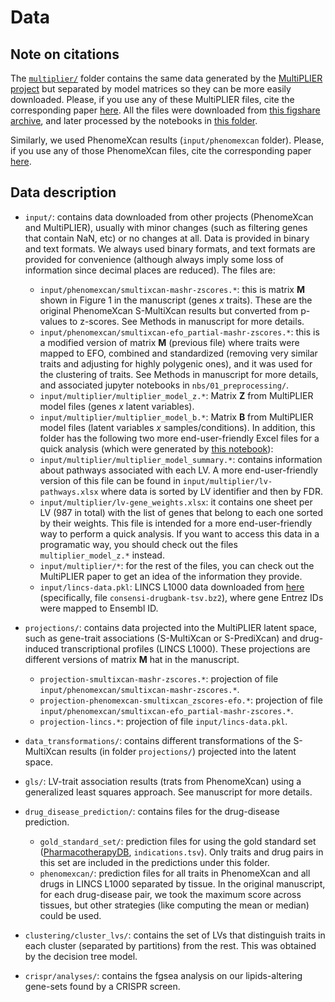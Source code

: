 # Data

## Note on citations

The [`multiplier/`](multiplier/) folder contains the same data generated by the [MultiPLIER project](https://github.com/greenelab/multi-plier) but separated by model matrices so they can be more easily downloaded.
Please, if you use any of these MultiPLIER files, cite the corresponding paper [here](https://doi.org/10.1016/j.cels.2019.04.003).
All the files were downloaded from [this figshare archive](https://doi.org/10.6084/m9.figshare.5716033.v4), and later processed by the notebooks in [this folder](https://github.com/greenelab/phenoplier/tree/master/nbs/01_preprocessing).

Similarly, we used PhenomeXcan results (`input/phenomexcan` folder).
Please, if you use any of those PhenomeXcan files, cite the corresponding paper [here](https://doi.org/10.1126/sciadv.aba2083).

## Data description

* `input/`: contains data downloaded from other projects (PhenomeXcan and MultiPLIER), usually with minor changes (such as filtering genes that contain NaN, etc) or no changes at all.
Data is provided in binary and text formats.
We always used binary formats, and text formats are provided for convenience (although always imply some loss of information since decimal places are reduced).
The files are:
  * `input/phenomexcan/smultixcan-mashr-zscores.*`: this is matrix **M** shown in Figure 1 in the manuscript (genes *x* traits).
These are the original PhenomeXcan S-MultiXcan results but converted from p-values to z-scores.
See Methods in manuscript for more details.
  * `input/phenomexcan/smultixcan-efo_partial-mashr-zscores.*`: this is a modified version of matrix **M** (previous file) where traits were mapped to EFO, combined and standardized (removing very similar traits and adjusting for highly polygenic ones), and it was used for the clustering of traits.
See Methods in manuscript for more details, and associated jupyter notebooks in `nbs/01_preprocessing/`.
  * `input/multiplier/multiplier_model_z.*`: Matrix **Z** from MultiPLIER model files (genes *x* latent variables).
  * `input/multiplier/multiplier_model_b.*`: Matrix **B** from MultiPLIER model files (latent variables *x* samples/conditions).
In addition, this folder has the following two more end-user-friendly Excel files for a quick analysis (which were generated by [this notebook](https://github.com/greenelab/phenoplier/blob/master/nbs/99_manuscript/lvs/05-export_lv_gene_dataframe.ipynb)):
  * `input/multiplier/multiplier_model_summary.*`: contains information about pathways associated with each LV.
A more end-user-friendly version of this file can be found in `input/multiplier/lv-pathways.xlsx` where data is sorted by LV identifier and then by FDR.
  * `input/multiplier/lv-gene_weights.xlsx`: it contains one sheet per LV (987 in total) with the list of genes that belong to each one sorted by their weights.
This file is intended for a more end-user-friendly way to perform a quick analysis.
If you want to access this data in a programatic way, you should check out the files `multiplier_model_z.*` instead.
  * `input/multiplier/*`: for the rest of the files, you can check out the MultiPLIER paper to get an idea of the information they provide. 
  * `input/lincs-data.pkl`: LINCS L1000 data downloaded from [here](https://doi.org/10.6084/m9.figshare.3085426.v1) (specifically, file `consensi-drugbank-tsv.bz2`), where gene Entrez IDs were mapped to Ensembl ID.

* `projections/`: contains data projected into the MultiPLIER latent space, such as gene-trait associations (S-MultiXcan or S-PrediXcan) and drug-induced transcriptional profiles (LINCS L1000).
These projections are different versions of matrix **M** hat in the manuscript.
  * `projection-smultixcan-mashr-zscores.*`: projection of file `input/phenomexcan/smultixcan-mashr-zscores.*`.
  * `projection-phenomexcan-smultixcan_zscores-efo.*`: projection of file `input/phenomexcan/smultixcan-efo_partial-mashr-zscores.*`.
  * `projection-lincs.*`: projection of file `input/lincs-data.pkl`.

* `data_transformations/`: contains different transformations of the S-MultiXcan results (in folder `projections/`) projected into the latent space.

* `gls/`: LV-trait association results (trats from PhenomeXcan) using a generalized least squares approach.
See manuscript for more details.

* `drug_disease_prediction/`: contains files for the drug-disease prediction.
  * `gold_standard_set/`: prediction files for using the gold standard set ([PharmacotherapyDB](https://doi.org/10.6084/m9.figshare.3103054.v1), `indications.tsv`).
Only traits and drug pairs in this set are included in the predictions under this folder.
  * `phenomexcan/`: prediction files for all traits in PhenomeXcan and all drugs in LINCS L1000 separated by tissue.
In the original manuscript, for each drug-disease pair, we took the maximum score across tissues, but other strategies (like computing the mean or median) could be used.

* `clustering/cluster_lvs/`: contains the set of LVs that distinguish traits in each cluster (separated by partitions) from the rest.
This was obtained by the decision tree model.

* `crispr/analyses/`: contains the fgsea analysis on our lipids-altering gene-sets found by a CRISPR screen.
